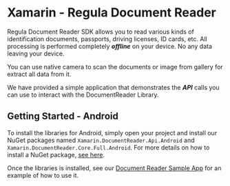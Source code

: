 # Xamarin - Regula Document Reader
Regula Document Reader SDK allows you to read various kinds of identification documents, passports, driving licenses, ID cards, etc. All processing is performed completely ***offline*** on your device. No any data leaving your device.

You can use native camera to scan the documents or image from gallery for extract all data from it.

We have provided a simple application that demonstrates the ***API*** calls you can use to interact with the DocumentReader Library.

Getting Started - Android
---------
To install the libraries for Android, simply open your project and install our NuGet packages named `Xamarin.DocumentReader.Api.Android` and `Xamarin.DocumentReader.Core.Full.Android`. For more details on how to install a NuGet package, [see here](https://blog.xamarin.com/xamarin-studio-and-nuget/).

Once the libraries is installed, see our [Document Reader Sample App](https://github.com/regulaforensics/Xamarin-DocumentReader/tree/master/DocumentReaderSample/Droid) for an example of how to use it.
